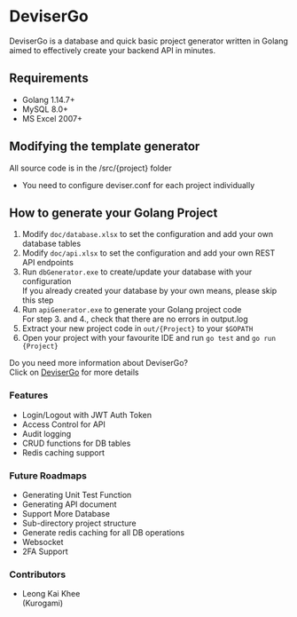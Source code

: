 # DeviserGo

DeviserGo is a database and quick basic project generator written in Golang aimed to effectively create your backend API in minutes.

## Requirements

- Golang 1.14.7+
- MySQL 8.0+
- MS Excel 2007+

## Modifying the template generator

All source code is in the /src/{project} folder

- You need to configure deviser.conf for each project individually

## How to generate your Golang Project

1. Modify `doc/database.xlsx` to set the configuration and add your own database tables
2. Modify `doc/api.xlsx` to set the configuration and add your own REST API endpoints
3. Run `dbGenerator.exe` to create/update your database with your configuration  
If you already created your database by your own means, please skip this step
4. Run `apiGenerator.exe` to generate your Golang project code  
For step 3. and 4., check that there are no errors in output.log
5. Extract your new project code in `out/{Project}` to your `$GOPATH`
6. Open your project with your favourite IDE and run `go test` and `go run {Project}`

Do you need more information about DeviserGo?  
Click on [DeviserGo](https://github.com/Kurogami88/DeviserGo/wiki) for more details  

### Features

- Login/Logout with JWT Auth Token
- Access Control for API
- Audit logging
- CRUD functions for DB tables
- Redis caching support

### Future Roadmaps

- Generating Unit Test Function
- Generating API document
- Support More Database
- Sub-directory project structure
- Generate redis caching for all DB operations
- Websocket
- 2FA Support

### Contributors

-   Leong Kai Khee  
(Kurogami)
